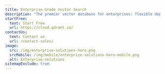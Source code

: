 ```yaml
---
title: Enterprise-Grade Vector Search 
description: "The premier vector database for enterprises: flexible deployment options for low latency and state-of-the-art privacy and security features. High performance at billion vector scale."
startFree:
  text: Start Free
  url: https://cloud.qdrant.io/
contactUs:
  text: Contact us
  url: /contact-sales/
image:
  src: /img/enterprise-solutions-hero.png
  srcMobile: /img/mobile/enterprise-solutions-hero-mobile.png
  alt: Enterprise-solutions
sitemapExclude: true
---
```


